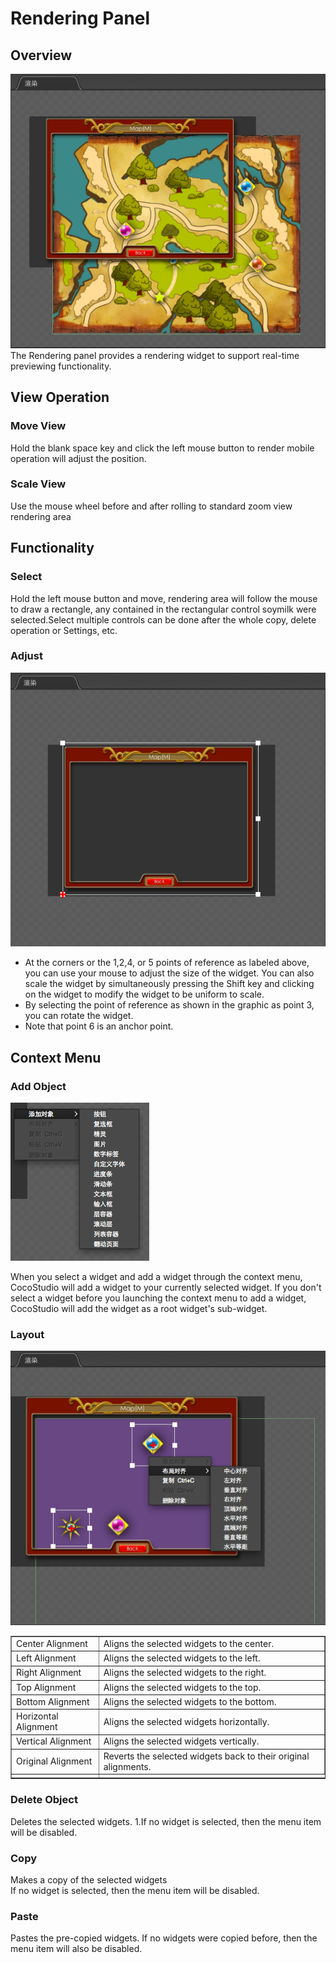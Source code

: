 # Rendering Panel

## Overview
![](./res/render_panel.png)
The Rendering panel provides a rendering widget to support real-time previewing functionality.

## View Operation

### Move View
Hold the blank space key and click the left mouse button to render mobile operation will adjust the position. 

### Scale View

Use the mouse wheel before and after rolling to standard zoom view rendering area

## Functionality

### Select

Hold the left mouse button and move, rendering area will follow the mouse to draw a rectangle, any contained in the rectangular control soymilk were selected.Select multiple controls can be done after the whole copy, delete operation or Settings, etc.

### Adjust

![](./res/drag_points.png)

* At the corners or the 1,2,4, or 5 points of reference as labeled above, you can use your mouse to adjust the size of the widget. You can also scale the widget by simultaneously pressing the Shift key and clicking on the widget to modify the widget to be uniform to scale.
* By selecting the point of reference as shown in the graphic as point 3, you can rotate the widget.
* Note that point 6 is an anchor point.


## Context Menu
### Add Object

![](./res/right_menu.png)

When you select a widget and add a widget through the context menu, CocoStudio will add a widget to your currently selected widget. If you don't select a widget before you launching the context menu to add a widget, CocoStudio will add the widget as a root widget's sub-widget.

### Layout

![](./res/widget_layout.png)

<table border="1" cellspacing="0" cellpadding="0" >
   <tr>
      <td>Center Alignment</td>
      <td>Aligns the selected widgets to the center.</td>
   </tr>
   <tr>
      <td>Left Alignment</td>
      <td>Aligns the selected widgets to the left.</td>
   </tr>
   <tr>
      <td>Right Alignment</td>
      <td>Aligns the selected widgets to the right.</td>
   </tr>
   <tr>
      <td>Top Alignment</td>
      <td>Aligns the selected widgets to the top.</td>
   </tr>
   <tr>
      <td>Bottom Alignment</td>
      <td>Aligns the selected widgets to the bottom.</td>
   </tr>
   <tr>
      <td>Horizontal Alignment</td>
      <td>Aligns the selected widgets horizontally.</td>
   </tr>
   <tr>
      <td>Vertical Alignment</td>
      <td>Aligns the selected widgets vertically.</td>
   </tr>
   <tr>
      <td>Original Alignment</td>
      <td>Reverts the selected widgets back to their original alignments.</td>
   </tr>
   <tr>
      <td></td>
   </tr>
</table>

### Delete Object

Deletes the selected widgets.
1.If no widget is selected, then the menu item will be disabled.

### Copy

Makes a copy of the selected widgets  
If no widget is selected, then the menu item will be disabled.

### Paste

Pastes the pre-copied widgets.
If no widgets were copied before, then the menu item will also be disabled.
